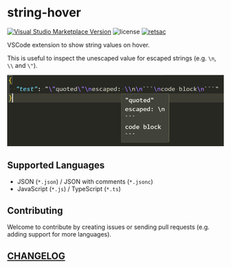 # string-hover

[![Visual Studio Marketplace Version](https://img.shields.io/visual-studio-marketplace/v/DiscreteTom.string-hover?style=flat-square)](https://marketplace.visualstudio.com/items?itemName=DiscreteTom.string-hover)
![license](https://img.shields.io/github/license/DiscreteTom/string-hover?style=flat-square)
[![retsac](https://img.shields.io/badge/built_with-retsac-blue?style=flat-square)](https://github.com/DiscreteTom/retsac)

VSCode extension to show string values on hover.

This is useful to inspect the unescaped value for escaped strings (e.g. `\n`, `\\` and `\"`).

![JSON](img/json.png)

## Supported Languages

- JSON (`*.json`) / JSON with comments (`*.jsonc`)
- JavaScript (`*.js`) / TypeScript (`*.ts`)

## Contributing

Welcome to contribute by creating issues or sending pull requests (e.g. adding support for more languages).

## [CHANGELOG](https://github.com/DiscreteTom/string-hover/blob/main/CHANGELOG.md)
